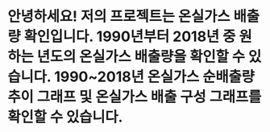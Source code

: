 # 안녕하세요! 저의 프로젝트는 온실가스 배출량 확인입니다. 1990년부터 2018년 중 원하는 년도의 온실가스 배출량을 확인할 수 있습니다. 1990~2018년 온실가스 순배출량 추이 그래프 및 온실가스 배출 구성 그래프를 확인할 수 있습니다.
